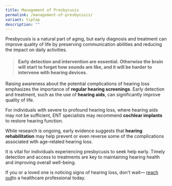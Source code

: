```yaml
---
title: Management of Presbycusis
permalink: /management-of-presbycusis/
variant: tiptap
description: ""
---
```

<p>Presbycusis is a natural part of aging, but early diagnosis and treatment
can improve quality of life by preserving communication abilities and reducing
the impact on daily activities.</p>
<blockquote>
<h4>Early detection and intervention are essential. Otherwise the brain will start to forget how sounds are like, and it will be harder to intervene with hearing devices.</h4>
</blockquote>
<p>Raising awareness about the potential complications of hearing loss emphasizes
the importance of <strong>regular hearing screenings</strong>. Early detection
and treatment, such as the use of <strong>hearing aids</strong>, can significantly
improve quality of life.</p>
<p>For individuals with severe to profound hearing loss, where hearing aids
may not be sufficient, ENT specialists may recommend <strong>cochlear implants</strong> to
restore hearing function.</p>
<p>While research is ongoing, early evidence suggests that <strong>hearing rehabilitation</strong> may
help prevent or even reverse some of the complications associated with
age-related hearing loss.</p>
<p>It is vital for individuals experiencing presbycusis to seek help early.
Timely detection and access to treatments are key to maintaining hearing
health and improving overall well-being.</p>
<p>If you or a loved one is noticing signs of hearing loss, don't wait—
<a href="https://staging.d72zc28btbqvn.amplifyapp.com/get-help/" rel="noopener nofollow" target="_blank">reach out</a>to a healthcare professional today.</p>
<p></p>
<p></p>